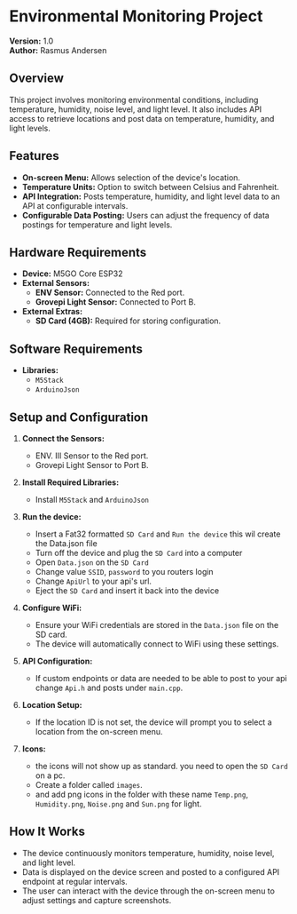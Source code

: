 # Environmental Monitoring Project

**Version:** 1.0  
**Author:** Rasmus Andersen

## Overview

 This project involves monitoring environmental conditions, including temperature, humidity, noise level, and light level. It also includes API access to retrieve locations and post data on temperature, humidity, and light levels.

## Features

- **On-screen Menu:** Allows selection of the device's location.
- **Temperature Units:** Option to switch between Celsius and Fahrenheit.
- **API Integration:** Posts temperature, humidity, and light level data to an API at configurable intervals.
- **Configurable Data Posting:** Users can adjust the frequency of data postings for temperature and light levels.

## Hardware Requirements

- **Device:** M5GO Core ESP32
- **External Sensors:**
  - **ENV Sensor:** Connected to the Red port.
  - **Grovepi Light Sensor:** Connected to Port B.
- **External Extras:**
  - **SD Card (4GB):** Required for storing configuration.

## Software Requirements

- **Libraries:**
  - `M5Stack`
  - `ArduinoJson`

## Setup and Configuration

1. **Connect the Sensors:**
   - ENV. III Sensor to the Red port.
   - Grovepi Light Sensor to Port B.

2. **Install Required Libraries:**
   - Install `M5Stack` and `ArduinoJson`

3. **Run the device:**
   - Insert a Fat32 formatted `SD Card` and `Run the device` this wil create the Data.json file
   - Turn off the device and plug the `SD Card` into a computer
   - Open `Data.json` on the `SD Card`
   - Change value `SSID`, `password` to you routers login
   - Change `ApiUrl` to your api's url.
   - Eject the `SD Card` and insert it back into the device

4. **Configure WiFi:**
   - Ensure your WiFi credentials are stored in the `Data.json` file on the SD card.
   - The device will automatically connect to WiFi using these settings.

5. **API Configuration:**
   - If custom endpoints or data are needed to be able to post to your api change  `Api.h` and posts under `main.cpp`.

6. **Location Setup:**
   - If the location ID is not set, the device will prompt you to select a location from the on-screen menu.

7. **Icons:**
   - the icons will not show up as standard. you need to open the `SD Card` on a pc.
   - Create a folder called `images`.
   - and add png icons in the folder with these name  `Temp.png`, `Humidity.png`, `Noise.png` and `Sun.png` for light.


## How It Works

- The device continuously monitors temperature, humidity, noise level, and light level.
- Data is displayed on the device screen and posted to a configured API endpoint at regular intervals.
- The user can interact with the device through the on-screen menu to adjust settings and capture screenshots.

